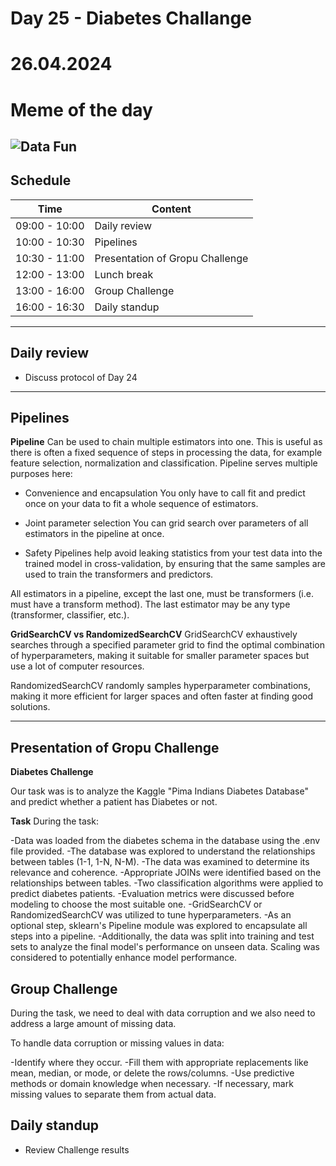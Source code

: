 # Day 25 - Diabetes Challange
# 26.04.2024
# Meme of the day
![Data Fun](FRhzEK1X0AMeAJi.jpegg)
---
##  Schedule

|Time|Content|
|---|---|
|09:00 - 10:00|Daily review |
|10:00 - 10:30|Pipelines |
|10:30 - 11:00|Presentation of Gropu Challenge |
|12:00 - 13:00|Lunch break |
|13:00 - 16:00|Group Challenge |
|16:00 - 16:30|Daily standup |

---
## Daily review

- Discuss protocol of Day 24 

---
## Pipelines
**Pipeline** 
Can be used to chain multiple estimators into one. This is useful as there is often a fixed sequence of steps in processing the data, for example feature selection, normalization and classification. Pipeline serves multiple purposes here:

- Convenience and encapsulation
    You only have to call fit and predict once on your data to fit a whole sequence of estimators.

- Joint parameter selection
    You can grid search over parameters of all estimators in the pipeline at once.

- Safety
    Pipelines help avoid leaking statistics from your test data into the trained model in cross-validation, by ensuring that the same samples are used to train the transformers and predictors.

All estimators in a pipeline, except the last one, must be transformers (i.e. must have a transform method). The last estimator may be any type (transformer, classifier, etc.).

**GridSearchCV vs RandomizedSearchCV**
GridSearchCV exhaustively searches through a specified parameter grid to find the optimal combination of hyperparameters, making it suitable for smaller parameter spaces but use a lot of computer resources.

RandomizedSearchCV randomly samples hyperparameter combinations, making it more efficient for larger spaces and often faster at finding good solutions.

---
## Presentation of Gropu Challenge

**Diabetes Challenge**

Our task was is to analyze the Kaggle "Pima Indians Diabetes Database" and  predict whether a patient has Diabetes or not.

**Task**
During the task:

-Data was loaded from the diabetes schema in the database using the .env file provided.
-The database was explored to understand the relationships between tables (1-1, 1-N, N-M).
-The data was examined to determine its relevance and coherence.
-Appropriate JOINs were identified based on the relationships between tables.
-Two classification algorithms were applied to predict diabetes patients.
-Evaluation metrics were discussed before modeling to choose the most suitable one.
-GridSearchCV or RandomizedSearchCV was utilized to tune hyperparameters.
-As an optional step, sklearn's Pipeline module was explored to encapsulate all steps into a pipeline.
-Additionally, the data was split into training and test sets to analyze the final model's performance on unseen data. Scaling was considered to potentially enhance model performance.

## Group Challenge

During the task, we need to deal with data corruption and we also need to address a large amount of missing data.

To handle data corruption or missing values in data:

-Identify where they occur.
-Fill them with appropriate replacements like mean, median, or mode, or delete the rows/columns.
-Use predictive methods or domain knowledge when necessary.
-If necessary, mark missing values to separate them from actual data.

## Daily standup
- Review Challenge results
